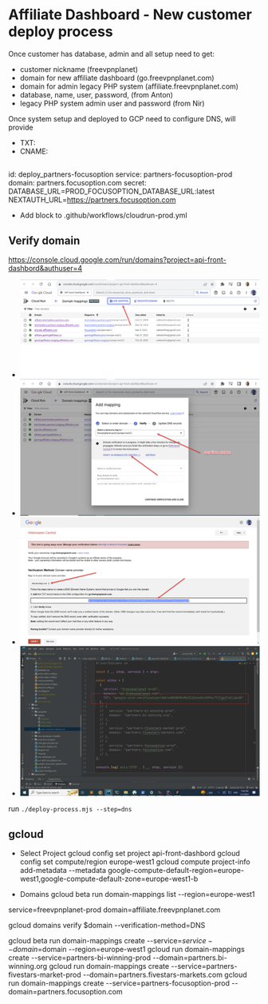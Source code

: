 #  Affiliate Dashboard - New customer deploy process

Once customer has database, admin and all setup need to get:
- customer nickname (freevpnplanet)
- domain for new affiliate dashboard (go.freevpnplanet.com)
- domain for admin legacy PHP system (affiliate.freevpnplanet.com)
- database, name, user, password, (from Anton)
- legacy PHP system admin user and password (from Nir)

Once system setup and deployed to GCP need to configure DNS, will provide
- TXT:
- CNAME:







##
id: deploy_partners-focusoption
service: partners-focusoption-prod
domain: partners.focusoption.com
secret: DATABASE_URL=PROD_FOCUSOPTION_DATABASE_URL:latest
NEXTAUTH_URL=https://partners.focusoption.com

- Add block to .github/workflows/cloudrun-prod.yml

## Verify domain
https://console.cloud.google.com/run/domains?project=api-front-dashbord&authuser=4

- ![img.png](img.png)
- ![img_1.png](img_1.png)
- ![img_2.png](img_2.png)
- ![img_3.png](img_3.png)

run `./deploy-process.mjs --step=dns`


## gcloud

- Select Project
gcloud config set project api-front-dashbord
gcloud config set compute/region europe-west1
gcloud compute project-info add-metadata --metadata google-compute-default-region=europe-west1,google-compute-default-zone=europe-west1-b

- Domains
gcloud beta run domain-mappings list --region=europe-west1


service=freevpnplanet-prod
domain=affiliate.freevpnplanet.com

gcloud domains verify $domain --verification-method=DNS


gcloud beta run domain-mappings create --service=$service --domain=$domain --region=europe-west1
gcloud run domain-mappings create --service=partners-bi-winning-prod	 --domain=partners.bi-winning.org
gcloud run domain-mappings create --service=partners-fivestars-market-prod	 --domain=partners.fivestars-markets.com
gcloud run domain-mappings create --service=partners-focusoption-prod  --domain=partners.focusoption.com

